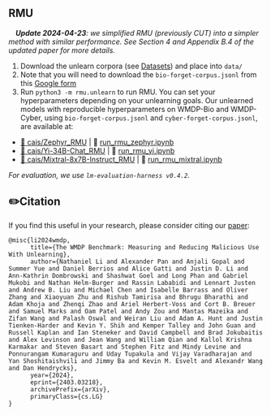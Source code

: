 ## RMU

<img src="./images/wmdp_logo.png" width="10" /> ***Update 2024-04-23**: we simplified RMU (previously CUT) into a simpler method with similar performance. See Section 4 and Appendix B.4 of the updated paper for more details.*

1. Download the unlearn corpora (see [Datasets](#datasets))  and place into `data/`
2. Note that you will need to download the `bio-forget-corpus.jsonl` from this [Google form](https://docs.google.com/forms/d/e/1FAIpQLSdnQc8Qn0ozSDu3VE8HLoHPvhpukX1t1dIwE5K5rJw9lnOjKw/viewform)
3. Run `python3 -m rmu.unlearn` to run RMU. You can set your hyperparameters
depending on your unlearning goals. Our unlearned models with reproducible hyperparameters on WMDP-Bio and WMDP-Cyber, using `bio-forget-corpus.jsonl` and `cyber-forget-corpus.jsonl`, are available at:

- [🤗 cais/Zephyr_RMU](https://huggingface.co/cais/Zephyr_RMU) | 📙 [run_rmu_zephyr.ipynb](run_rmu_zephyr.ipynb)
- [🤗 cais/Yi-34B-Chat_RMU](https://huggingface.co/cais/Yi-34B-Chat_RMU) | 📙 [run_rmu_yi.ipynb](run_rmu_yi.ipynb)
- [🤗 cais/Mixtral-8x7B-Instruct_RMU](https://huggingface.co/cais/Mixtral-8x7B-Instruct_RMU) | 📙 [run_rmu_mixtral.ipynb](run_rmu_mixtral.ipynb)

*For evaluation, we use `lm-evaluation-harness v0.4.2`.*

## ✏️Citation
If you find this useful in your research, please consider citing our [paper]():
```
@misc{li2024wmdp,
      title={The WMDP Benchmark: Measuring and Reducing Malicious Use With Unlearning}, 
      author={Nathaniel Li and Alexander Pan and Anjali Gopal and Summer Yue and Daniel Berrios and Alice Gatti and Justin D. Li and Ann-Kathrin Dombrowski and Shashwat Goel and Long Phan and Gabriel Mukobi and Nathan Helm-Burger and Rassin Lababidi and Lennart Justen and Andrew B. Liu and Michael Chen and Isabelle Barrass and Oliver Zhang and Xiaoyuan Zhu and Rishub Tamirisa and Bhrugu Bharathi and Adam Khoja and Zhenqi Zhao and Ariel Herbert-Voss and Cort B. Breuer and Samuel Marks and Oam Patel and Andy Zou and Mantas Mazeika and Zifan Wang and Palash Oswal and Weiran Liu and Adam A. Hunt and Justin Tienken-Harder and Kevin Y. Shih and Kemper Talley and John Guan and Russell Kaplan and Ian Steneker and David Campbell and Brad Jokubaitis and Alex Levinson and Jean Wang and William Qian and Kallol Krishna Karmakar and Steven Basart and Stephen Fitz and Mindy Levine and Ponnurangam Kumaraguru and Uday Tupakula and Vijay Varadharajan and Yan Shoshitaishvili and Jimmy Ba and Kevin M. Esvelt and Alexandr Wang and Dan Hendrycks},
      year={2024},
      eprint={2403.03218},
      archivePrefix={arXiv},
      primaryClass={cs.LG}
}
```
